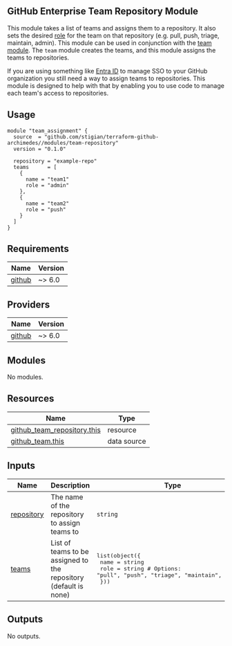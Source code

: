 ## GitHub Enterprise Team Repository Module

This module takes a list of teams and assigns them to a repository. It also sets the desired [role](https://docs.github.com/en/organizations/managing-user-access-to-your-organizations-repositories/managing-repository-roles/repository-roles-for-an-organization) for the team on that repository (e.g. pull, push, triage, maintain, admin). This module can be used in conjunction with the [team module](../team/README.md). The `team` module creates the teams, and this module assigns the teams to repositories.

If you are using something like [Entra ID](https://learn.microsoft.com/en-us/entra/identity/saas-apps/github-tutorial) to manage SSO to your GitHub organization you still need a way to assign teams to repositories. This module is designed to help with that by enabling you to use code to manage each team's access to repositories.

## Usage

```hcl
module "team_assignment" {
  source  = "github.com/stigian/terraform-github-archimedes//modules/team-repository"
  version = "0.1.0"

  repository = "example-repo"
  teams      = [
    {
      name = "team1"
      role = "admin"
    },
    {
      name = "team2"
      role = "push"
    }
  ]
}
```


<!-- BEGIN_TF_DOCS -->
## Requirements

| Name | Version |
|------|---------|
| <a name="requirement_github"></a> [github](#requirement\_github) | ~> 6.0 |

## Providers

| Name | Version |
|------|---------|
| <a name="provider_github"></a> [github](#provider\_github) | ~> 6.0 |

## Modules

No modules.

## Resources

| Name | Type |
|------|------|
| [github_team_repository.this](https://registry.terraform.io/providers/integrations/github/latest/docs/resources/team_repository) | resource |
| [github_team.this](https://registry.terraform.io/providers/integrations/github/latest/docs/data-sources/team) | data source |

## Inputs

| Name | Description | Type | Default | Required |
|------|-------------|------|---------|:--------:|
| <a name="input_repository"></a> [repository](#input\_repository) | The name of the repository to assign teams to | `string` | n/a | yes |
| <a name="input_teams"></a> [teams](#input\_teams) | List of teams to be assigned to the repository (default is none) | <pre>list(object({<br>    name = string<br>    role = string # Options: "pull", "push", "triage", "maintain", "admin"<br>  }))</pre> | `[]` | no |

## Outputs

No outputs.
<!-- END_TF_DOCS -->